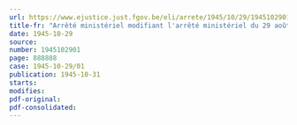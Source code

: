 ```yaml
---
url: https://www.ejustice.just.fgov.be/eli/arrete/1945/10/29/1945102901/justel
title-fr: "Arrêté ministériel modifiant l'arrêté ministériel du 29 août 1945, fixant les conditions d'attribution des rations de combustibles à usage domestique aux consommateurs ordinaires et exceptionnels"
date: 1945-10-29
source:
number: 1945102901
page: 888888
case: 1945-10-29/01
publication: 1945-10-31
starts:
modifies:
pdf-original:
pdf-consolidated:
---
```


